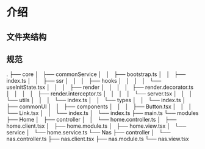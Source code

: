 # 介绍

## 文件夹结构
## 规范

.
├── core
│   ├── commonService
│   │   ├── bootstrap.ts
│   │   ├── index.ts
│   │   ├── ssr
│   │   │   ├── hooks
│   │   │   │   └── useInitState.tsx
│   │   │   ├── render
│   │   │   │   ├── render.decorator.ts
│   │   │   │   ├── render.interceptor.ts
│   │   │   │   └── server.tsx
│   │   │   └── utils
│   │   │       └── index.ts
│   │   └── types
│   │       └── index.ts
│   ├── commonUI
│   │   ├── components
│   │   │   ├── Button.tsx
│   │   │   └── Link.tsx
│   │   └── index.ts
│   └── index.ts
├── main.ts
└── modules
    ├── Home
    │   ├── controller
    │   │   └── home.controller.ts
    │   ├── home.client.tsx
    │   ├── home.module.ts
    │   ├── home.view.tsx
    │   └── service
    │       └── home.service.ts
    └── Nas
        ├── controller
        │   └── nas.controller.ts
        ├── nas.client.tsx
        ├── nas.module.ts
        └── nas.view.tsx
